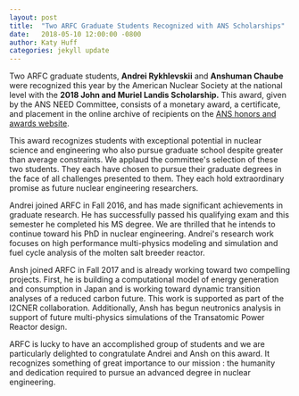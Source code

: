 ```yaml
---
layout: post
title:  "Two ARFC Graduate Students Recognized with ANS Scholarships"
date:   2018-05-10 12:00:00 -0800
author: Katy Huff
categories: jekyll update
---
```


Two ARFC graduate students, **Andrei Rykhlevskii** and **Anshuman Chaube** were 
recognized this year by the American Nuclear Society at the national level with 
the **2018 John and Muriel Landis Scholarship.** This award, given by the ANS 
NEED Committee, consists of a monetary award, a certificate, and placement in 
the online archive of recipients on the [ANS honors and awards 
website](http://www.ans.org/honors/scholarships/recipients/).

This award recognizes students with exceptional potential in nuclear science and 
engineering who also pursue graduate school despite greater than average 
constraints. We applaud the committee's selection of these two students. They 
each have chosen to pursue their graduate degrees in the face of all challenges 
presented to them. They each hold extraordinary promise as future nuclear 
engineering researchers.

Andrei joined ARFC in Fall 2016, and has made significant achievements in 
graduate research. He has successfully passed his qualifying exam and this 
semester he completed his MS degree. We are thrilled that he intends to 
continue toward his PhD in nuclear engineering. Andrei's research work focuses 
on high performance multi-physics modeling and simulation and fuel cycle 
analysis of the molten salt breeder reactor. 

Ansh joined ARFC in Fall 2017 and is already working toward two compelling 
projects. First, he is building a computational model of energy generation and 
consumption in Japan and is working toward dynamic transition analyses of a 
reduced carbon future. This work is supported as part of the I2CNER 
collaboration.  Additionally, Ansh has begun neutronics analysis in support of 
future multi-physics simulations of the Transatomic Power Reactor design.

ARFC is lucky to have an accomplished group of students and we are particularly 
delighted to congratulate Andrei and Ansh on this award. It recognizes 
something of great importance to our mission : the humanity and dedication 
required to pursue an advanced degree in nuclear engineering. 

